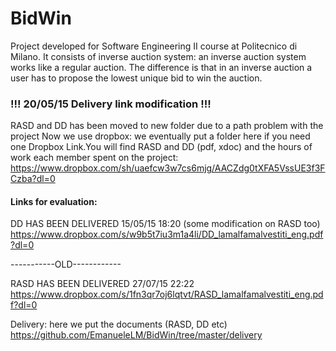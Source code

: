 # BidWin
Project developed for Software Engineering II course at Politecnico di Milano.
It consists of inverse auction system: an inverse auction system works like a
regular auction. The difference is that in an inverse auction a user has to propose
the lowest unique bid to win the auction.

### !!! 20/05/15 Delivery link modification !!! ###

RASD and DD has been moved to new folder due to a path problem with the project
Now  we use dropbox: we eventually put a folder here if you need one
Dropbox Link.You will find RASD and DD (pdf, xdoc) and the hours of work
each member spent on the project:
https://www.dropbox.com/sh/uaefcw3w7cs6mjg/AACZdg0tXFA5VssUE3f3FCzba?dl=0

#### Links for evaluation: ####
DD HAS BEEN DELIVERED 15/05/15 18:20 (some modification on RASD too)
https://www.dropbox.com/s/w9b5t7iu3m1a4li/DD_lamalfamalvestiti_eng.pdf?dl=0

 -----------OLD------------
 
RASD HAS BEEN DELIVERED 27/07/15 22:22
https://www.dropbox.com/s/1fn3qr7oj6lqtvt/RASD_lamalfamalvestiti_eng.pdf?dl=0


Delivery: here we put the documents (RASD, DD etc)  https://github.com/EmanueleLM/BidWin/tree/master/delivery
